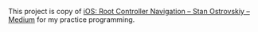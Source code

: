 This project is copy of [iOS: Root Controller Navigation – Stan Ostrovskiy – Medium](https://medium.com/@stasost/ios-root-controller-navigation-3625eedbbff) for my practice programming.
